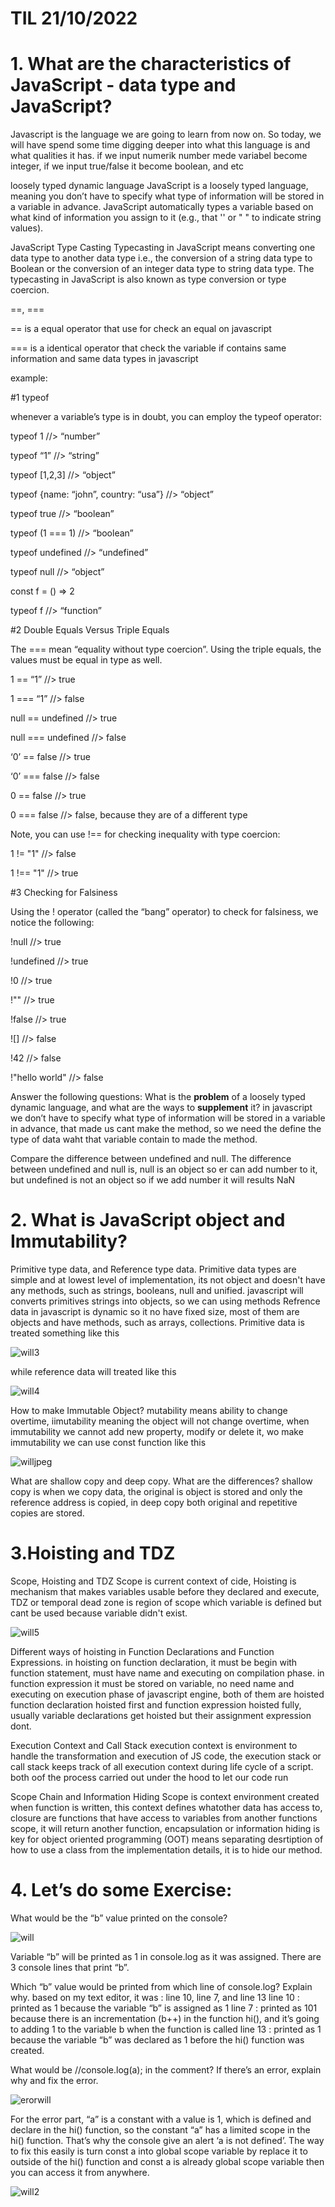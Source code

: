 # TIL 21/10/2022

# 1. What are the characteristics of JavaScript - data type and JavaScript?
Javascript is the language we are going to learn from now on. So today, we will have spend some time digging deeper into what this language is and what qualities it has. if we input numerik number mede variabel become integer, if we input true/false it become boolean, and etc

loosely typed dynamic language
JavaScript is a loosely typed language, meaning you don’t have to specify what type of information will be stored in a variable in advance. JavaScript automatically types a variable based on what kind of information you assign to it (e.g., that '' or " " to indicate string values).
    
JavaScript Type Casting
Typecasting in JavaScript means converting one data type to another data type i.e., the conversion of a string data type to Boolean or the conversion of an integer data type to string data type. The typecasting in JavaScript is also known as type conversion or type coercion.

==, ===

== is a equal operator that use for check an equal on javascript

=== is a identical operator that check the variable if contains same information and same data types in javascript 

example:

#1 typeof

whenever a variable’s type is in doubt, you can employ the typeof operator:

typeof 1 //> “number”

typeof “1” //> “string”

typeof [1,2,3] //> “object”

typeof {name: “john”, country: “usa”} //> “object”

typeof true //> “boolean”

typeof (1 === 1) //> “boolean”

typeof undefined //> “undefined”

typeof null //> “object”

const f = () => 2

typeof f //> “function”

#2 Double Equals Versus Triple Equals

The === mean “equality without type coercion”. Using the triple equals, the values must be equal in type as well.

1 == “1” //> true

1 === “1” //> false

null == undefined //> true

null === undefined //> false

‘0’ == false //> true

‘0’ === false //> false

0 == false //> true

0 === false //> false, because they are of a different type

Note, you can use !== for checking inequality with type coercion:

1 != "1" //> false

1 !== "1" //> true

#3 Checking for Falsiness

Using the ! operator (called the “bang” operator) to check for falsiness, we notice the following:

!null //> true

!undefined //> true

!0 //> true

!"" //> true

!false //> true

![] //> false

!42 //> false

!"hello world" //> false


Answer the following questions:
What is the **problem** of a loosely typed dynamic language, and what are the ways to **supplement** it?
in javascript we don’t have to specify what type of information will be stored in a variable in advance, that made us cant make the method, so we need the define the type of data waht that variable contain to made the method.

Compare the difference between undefined and null.
The difference between undefined and null is, null is an object so er can add number to it, but undefined is not an object so if we add number it will results NaN

# 2. What is JavaScript object and Immutability?
Primitive type data, and Reference type data.
Primitive data types are simple and at lowest level of implementation, its not object and doesn't have any methods, such as strings, booleans, null and unified. javascript will converts primitives strings into objects, so we can using methods
Refrence data in javascript is dynamic so it no have fixed size, most of them are objects and have methods, such as arrays, collections.
Primitive data is treated something like this

![will3](https://user-images.githubusercontent.com/63656243/197225909-5a3220ef-42ce-4d74-8ace-86f0c7bd6fb1.png)

while reference data will treated like this

![will4](https://user-images.githubusercontent.com/63656243/197226224-a9fcb458-654f-4b75-af3f-330ae9fbe3c1.png)

How to make Immutable Object?
mutability means ability to change overtime, iimutability meaning the object will not change overtime, when immutability we cannot add new property, modify or delete it, wo make immutability we can use const function like this

![willjpeg](https://user-images.githubusercontent.com/63656243/197227160-c216aa08-32de-4dfa-83c9-7b4316c23d6d.jpeg)

What are shallow copy and deep copy. What are the differences?
shallow copy is when we copy data, the original is object is stored and only the reference address is copied, in deep copy both original and repetitive copies are stored.

# 3.Hoisting and TDZ
Scope, Hoisting and TDZ
Scope is current context of cide, Hoisting is mechanism that makes variables usable before they declared and execute, TDZ or temporal dead zone is region of scope which variable is defined but cant be used because variable didn't exist.

![will5](https://user-images.githubusercontent.com/63656243/197228046-f589167e-e68c-4f5a-b114-2fe87f3a8d87.png)


Different ways of hoisting in Function Declarations and Function Expressions.
in hoisting on function declaration, it must be begin with function statement, must have name and executing on compilation phase. in function expression it must be stored on variable, no need name and executing on execution phase of javascript engine, both of them are hoisted function declaration hoisted first and function expression hoisted fully, usually variable declarations get hoisted but their assignment expression dont.

Execution Context and Call Stack
execution context is environment to handle the transformation and execution of JS code, the execution stack or call stack keeps track of all execution context during life cycle of a script. both oof the process carried out under the hood to let our code run

Scope Chain and Information Hiding
Scope is context environment created when function is written, this context defines whatother data has access to, closure are functions that have access to variables from another functions scope, it will return another function, encapsulation or information hiding is key for object oriented programming (OOT) means separating desrtiption of how to use a class from the implementation details, it is to hide our method.

# 4. Let’s do some Exercise: 
What would be the “b” value printed on the console?

![will](https://user-images.githubusercontent.com/63656243/197222083-41f70ffd-5420-426f-a8a8-8d69997aca38.png)

Variable “b” will be printed as 1 in console.log as it was assigned.
There are 3 console lines that print “b”.

Which “b” value would be printed from which line of console.log? Explain why.
based on my text editor, it was : line 10, line 7, and line 13
line 10 : printed as 1 because the variable “b” is assigned as 1
line 7 : printed as 101 because there is an incrementation (b++) in the function hi(), and it’s going to adding 1 to the variable b when the function is called
line 13 : printed as 1 because the variable “b” was declared as 1 before the hi() function was created.

What would be //console.log(a); in the comment? If there’s an error, explain why and fix the error.

![erorwill](https://user-images.githubusercontent.com/63656243/197222613-77930e5a-211f-400f-9f92-493be6d6be70.png)

For the error part, “a” is a constant with a value is 1, which is defined and declare in the hi() function, so the constant “a” has a limited scope in the hi() function. That’s why the console give an alert ‘a is not defined’.
The way to fix this easily is turn const a into global scope variable by replace it to outside of the hi() function and const a is already global scope variable then you can access it from anywhere.

![will2](https://user-images.githubusercontent.com/63656243/197223020-6e450822-9c3c-4fd2-bfea-e6a2e56582b9.png)
